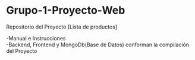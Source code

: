 # Grupo-1-Proyecto-Web
Repositorio del Proyecto [Lista de productos]   
  
-Manual e Instrucciones  
-Backend, Frontend y MongoDb(Base de Datos) conforman la compilación del Proyecto


